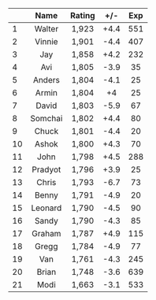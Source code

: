 | |Name|Rating|+/-|Exp|
|-|:--:|:----:|:-:|:-:|
|1|Walter|1,923|+4.4|551|
|2|Vinnie|1,901|-4.4|407|
|3|Jay|1,858|+4.2|232|
|4|Avi|1,805|-3.9|35|
|5|Anders|1,804|-4.1|25|
|6|Armin|1,804|+4|25|
|7|David|1,803|-5.9|67|
|8|Somchai|1,802|+4.4|80|
|9|Chuck|1,801|-4.4|20|
|10|Ashok|1,800|+4.3|70|
|11|John|1,798|+4.5|288|
|12|Pradyot|1,796|+3.9|25|
|13|Chris|1,793|-6.7|73|
|14|Benny|1,791|-4.9|20|
|15|Leonard|1,790|-4.5|90|
|16|Sandy|1,790|-4.3|85|
|17|Graham|1,787|+4.9|115|
|18|Gregg|1,784|-4.9|77|
|19|Van|1,761|-4.3|245|
|20|Brian|1,748|-3.6|639|
|21|Modi|1,663|-3.1|533|

